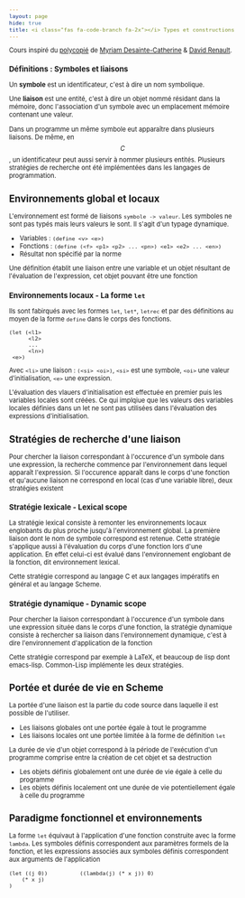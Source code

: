 ```yaml
---
layout: page
hide: true
title: <i class="fas fa-code-branch fa-2x"></i> Types et constructions de base du langage
---
```

<script type="text/javascript" async
  src="https://cdn.mathjax.org/mathjax/latest/MathJax.js?config=TeX-MML-AM_CHTML">
</script>

Cours inspiré du
[polycopié](https://www.labri.fr/perso/myriam/Enseignement/Scheme/scheme.pdf)
de [Myriam Desainte-Catherine](https://www.labri.fr/perso/myriam/) & [David Renault](https://www.labri.fr/perso/renault/working/index.php).

<style>
html {
 zoom: 0.80;
}
</style>

### Définitions : Symboles et liaisons 

Un **symbole** est un identificateur, c'est à dire un nom symbolique. 

Une **liaison** est une entité, c'est à dire un objet nommé résidant dans la mémoire, donc l'association d'un symbole avec un emplacement mémoire contenant une valeur.

Dans un programme un même symbole eut apparaître dans plusieurs liaisons. De même, en $$C$$, un identificateur peut aussi servir à nommer plusieurs entités. Plusieurs stratégies de recherche ont été implémentées dans les langages de programmation.

## <i class="fas fa-code-branch"></i> Environnements global et locaux

L'environnement est formé de liaisons `symbole -> valeur`. Les symboles ne sont pas typés mais leurs valeurs le sont. Il s'agit d'un typage dynamique. 

* Variables : `(define <v> <e>)`
* Fonctions : `(define (<f> <p1> <p2> ... <pn>) <e1> <e2> ... <en>)`
* Résultat non spécifié par la norme

Une définition établit une liaison entre une variable et un objet résultant de l'évaluation de l'expression, cet objet pouvant être une fonction

### Environnements locaux - La forme `let`

Ils sont fabirqués avec les formes `let`, `let*`, `letrec` et par des définitions au moyen de la forme `define` dans le corps des fonctions. 

```
(let (<l1>
      <l2>
      ...
      <ln>)
 <e>)
```

Avec `<li>` une liaison : `(<si> <oi>)`, `<si>` est une symbole, `<oi>` une valeur d'initialisation, `<e>` une expression. 

L'évaluation des vlauers d'initialisation est effectuée en premier puis les variables locales sont créées. Ce qui implqiue que les valeurs des variables locales définies dans un let ne sont pas utilisées dans l'évaluation des expressions d'initialisation. 

## <i class="fas fa-code-branch"></i> Stratégies de recherche d'une liaison 

Pour chercher la liaison correspondant à l'occurence d'un symbole dans une expression, la recherche commence par l'environnement dans lequel apparaît l'expression. Si l'occurence apparaît dans le corps d'une fonction et qu'aucune liaison ne correspond en local (cas d'une variable libre), deux stratégies existent 

### Stratégie lexicale - Lexical scope 

La stratégie lexical consiste à remonter les environnements locaux englobants du plus proche jusqu'à l'environnement global. La première liaison dont le nom de symbole correspond est retenue. Cette stratégie s'applique aussi à l'évaluation du corps d'une fonction lors d'une application. En effet celui-ci est évalué dans l'environnement englobant de la fonction, dit environnement lexical. 

Cette stratégie correspond au langage C et aux langages impératifs en général et au langage Scheme. 

### Stratégie dynamique - Dynamic scope 

Pour chercher la liaison correspondant à l'occurence d'un symbole dans une expression située dans le corps d'une fonction, la stratégie dynamique consiste à rechercher sa liaison dans l'environnement dynamique, c'est à dire l'environnement d'application de la fonction 

Cette stratégie correspond par exemple à LaTeX, et beaucoup de lisp dont emacs-lisp. Common-Lisp implémente les deux stratégies. 

## <i class="fas fa-code-branch"></i> Portée et durée de vie en Scheme

La portée d'une liaison est la partie du code source dans laquelle il est possible de l'utiliser. 
* Les liaisons globales ont une portée égale à tout le programme 
* Les liaisons locales ont une portée limitée à la forme de définition `let`

La durée de vie d'un objet correspond à la période de l'exécution d'un programme comprise entre la création de cet objet et sa destruction
* Les objets définis globalement ont une durée de vie égale à celle du programme 
* Les objets définis localement ont une durée de vie potentiellement égale à celle du programme 

## <i class="fas fa-code-branch"></i> Paradigme fonctionnel et environnements 

La forme `let` équivaut à l'application d'une fonction construite avec la forme `lambda`. Les symboles définis correspondent aux paramètres formels de la fonction, et les expressions associés aux symboles définis correspondent aux arguments de l'application 

```
(let ((j 0))          ((lambda(j) (* x j)) 0)
    (* x j)
)
```

